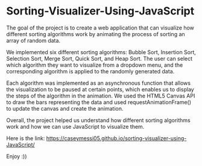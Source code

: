 # Sorting-Visualizer-Using-JavaScript
The goal of the project is to create a web application that can visualize how different sorting algorithms work by animating the process of sorting an array of random data.

We implemented six different sorting algorithms: Bubble Sort, Insertion Sort, Selection Sort, Merge Sort, Quick Sort, and Heap Sort. The user can select which algorithm they want to visualize from a dropdown menu, and the corresponding algorithm is applied to the randomly generated data.

Each algorithm was implemented as an asynchronous function that allows the visualization to be paused at certain points, which enables us to display the steps of the algorithm in the animation. We used the HTML5 Canvas API to draw the bars representing the data and used requestAnimationFrame() to update the canvas and create the animation.

Overall, the project helped us understand how different sorting algorithms work and how we can use JavaScript to visualize them.

Here is the link:
https://caseymessi05.github.io/sorting-visualizer-using-JavaScript/

Enjoy :))
